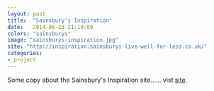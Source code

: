 ```yaml
---
layout: post
title:  "Sainsbury's Inspiration"
date:   2014-06-23 21:10:00
colors: "sainsburys"
image: "sainsburys-inspiration.jpg"
site: "http://inspiration.sainsburys-live-well-for-less.co.uk/"
categories: 
- project
---
```


Some copy about the Sainsbury's Inspiration site...... vist [site][visit-site].

[visit-site]: http://inspiration.sainsburys-live-well-for-less.co.uk/
